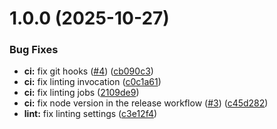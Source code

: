 # 1.0.0 (2025-10-27)


### Bug Fixes

* **ci:** fix git hooks ([#4](https://github.com/ViktorMikhalkin/playwright-sentinel/issues/4)) ([cb090c3](https://github.com/ViktorMikhalkin/playwright-sentinel/commit/cb090c3c4d00552f439ca44f3d4714de37d20bf3))
* **ci:** fix linting invocation ([c0c1a61](https://github.com/ViktorMikhalkin/playwright-sentinel/commit/c0c1a61572d4b03ac6a119d0e6c56829bad5d435))
* **ci:** fix linting jobs ([2109de9](https://github.com/ViktorMikhalkin/playwright-sentinel/commit/2109de9819d4884b9572ea017c708e60d3016ed9))
* **ci:** fix node version in the release workflow ([#3](https://github.com/ViktorMikhalkin/playwright-sentinel/issues/3)) ([c45d282](https://github.com/ViktorMikhalkin/playwright-sentinel/commit/c45d282b3cd5fb3712c87918aa30cdba12ac95f7))
* **lint:** fix linting settings ([c3e12f4](https://github.com/ViktorMikhalkin/playwright-sentinel/commit/c3e12f4509e7b5022e3a97c5603c5b4f7a162786))
